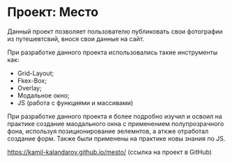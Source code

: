 # Проект: Место

Данный проект позволяет пользователю публиковать свои фотографии из путешевтсвий, внося свои данные на сайт.

При разработке данного проекта использовались такие инструменты как:
- Grid-Layout;
- Fkex-Box;
- Overlay;
- Модальное окно;
- JS (работа с функциями и массивами)

При разработке данного проекта я более подробно изучил и освоил на практике создание маодального окна с применением полупрозрачного фона, используя позиционирование эелемнтов, а аткже отработал создание форм. Также были применены на практике новы знания по JS.

https://kamil-kalandarov.github.io/mesto/ (ссылка на проект в GitHub)

